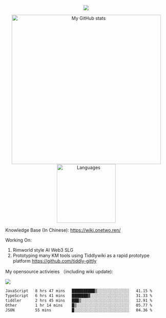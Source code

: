<a href="https://github.com/linonetwo">
    <p align="center">
        <img src="https://github-profile-trophy.vercel.app/?username=linonetwo&column=7&theme=onedark"/>
    </p>
</a>
<a align="center" href="https://github.com/linonetwo">
  <p align="center">
    <img src="https://github-readme-stats.vercel.app/api?username=linonetwo&show_icons=true&count_private=true" alt="My GitHub stats" width="465"/>
    <img src="https://github-readme-stats.vercel.app/api/top-langs/?username=linonetwo&layout=compact&langs_count=10" alt="Languages" height="183">
  </p>
</a>

Knowledge Base (In Chinese): https://wiki.onetwo.ren/

Working On: 

1. Rimworld style AI Web3 SLG
1. Prototyping many KM tools using Tiddlywiki as a rapid prototype platform https://github.com/tiddly-gittly

My opensource activieies （including wiki update):

![](https://visitor-badge.glitch.me/badge?page_id=linonetwo.linonetwo)

<!--START_SECTION:waka-->

```txt
JavaScript   8 hrs 47 mins   ██████████▒░░░░░░░░░░░░░░   41.15 %
TypeScript   6 hrs 41 mins   ███████▓░░░░░░░░░░░░░░░░░   31.33 %
tiddler      2 hrs 45 mins   ███▒░░░░░░░░░░░░░░░░░░░░░   12.91 %
Other        1 hr 14 mins    █▒░░░░░░░░░░░░░░░░░░░░░░░   05.77 %
JSON         55 mins         █░░░░░░░░░░░░░░░░░░░░░░░░   04.36 %
```

<!--END_SECTION:waka-->
